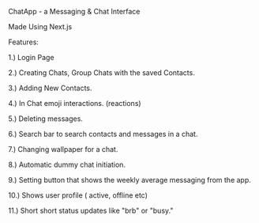 ChatApp - a Messaging & Chat Interface

Made Using Next.js

Features:

1.) Login Page

2.) Creating Chats, Group Chats with the saved Contacts.

3.) Adding New Contacts.

4.) In Chat emoji interactions. (reactions)

5.) Deleting messages.

6.) Search bar to search contacts and messages in a chat.

7.) Changing wallpaper for a chat.

8.) Automatic dummy chat initiation.

9.) Setting button that shows the weekly average messaging from the app.

10.) Shows user profile ( active, offline etc)

11.) Short short status updates like "brb" or "busy."